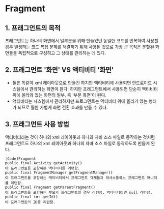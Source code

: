 # Fragment
## 1. 프래그먼트의 목적
프래그먼트는 하나의 화면에서 일부분을 위해 만들었던 동일한 코드를 반복하여 사용할 경우 발생하는
코드 복잡 문제를 해결하기 위해 사용된 것으로 가장 큰 목적은 분할된 화면들을 독립적으로 구성하고
그 상태를 관리하는 데 있다.

## 2. 프래그먼트 '화면' VS 액티비티 '화면'
- 둘은 똑같이 xml 레이아웃으로 만들긴 하지만 액티비티에 사용되면 안드로이드 시스템에서 관리하는 화면이
 된다. 하지만 프래그먼트에서 사용되면 단순히 액티비티 위에 올라와 있는 화면의 일부, 즉 '부분 화면'이 된다.
- 액티비티는 시스템에서 관리하지만 프로그먼트는 액티비티 위에 올라가 있는 형태가 되므로 훨씬 가볍게 화면 전환
효과를 만들 수 있다.

## 3. 프래그먼트 사용 방법
액티비티라는 것이 하나의 xml 레이아웃과 하나의 자바 소스 파일로 동작하는 것처럼 프래그먼트도
하나의 xml 레이아웃과 하나의 자바 소스 파일로 동작하도록 만들게 된다. 

    [Code]Fragment
    public final Activity getActivity()
    이 프래그먼트를 포함하는 액티비티를 리턴함.
    public final FragmentManager getFragmentManager()
    이 프래그먼트를 포함하는 액티비티에서 프래그먼트 객체들과 의사소통하느 프래그먼트 매니저를 리턴함.
    public final Fragment getParentFragment()
    이 프래그먼트를 포함하는 부모가 프래그먼트일 경우 리턴함. 액티비티이면 null 리턴함.
    public final int getId()
    이 프래그먼트의 ID를 리턴함.